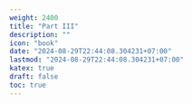 ```yaml
---
weight: 2400
title: "Part III"
description: ""
icon: "book"
date: "2024-08-29T22:44:08.304231+07:00"
lastmod: "2024-08-29T22:44:08.304231+07:00"
katex: true
draft: false
toc: true
---
```

